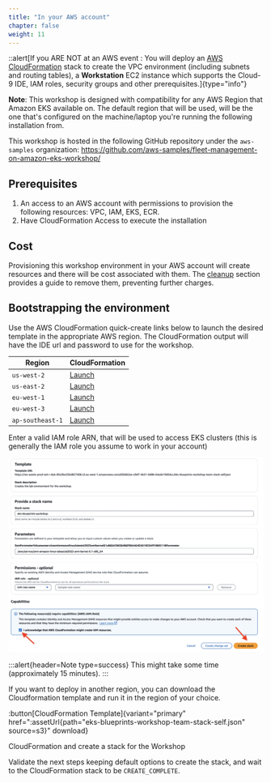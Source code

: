```yaml
---
title: "In your AWS account"
chapter: false
weight: 11
---
```


::alert[If you ARE NOT at an AWS event : You will deploy an [AWS CloudFormation](https://aws.amazon.com/cloudformation/) stack to create the VPC environment (including subnets and routing tables), a **Workstation** EC2 instance which supports the Cloud-9 IDE, IAM roles, security groups and other prerequisites.]{type="info"}

**Note**: This workshop is designed with compatibility for any AWS Region that Amazon EKS available on. The default region that will be used, will be the one that's configured on the machine/laptop you're running the following installation from.

This workshop is hosted in the following GitHub repository under the `aws-samples` organization: https://github.com/aws-samples/fleet-management-on-amazon-eks-workshop/

## Prerequisites

1. An access to an AWS account with permissions to provision the following resources: VPC, IAM, EKS, ECR.
2. Have CloudFormation Access to execute the installation

## Cost

Provisioning this workshop environment in your AWS account will create resources and there will be cost associated with them. The [cleanup](/090-cleanup) section provides a guide to remove them, preventing further charges.

## Bootstrapping the environment

Use the AWS CloudFormation quick-create links below to launch the desired template in the appropriate AWS region. The CloudFormation output will have the IDE url and password to use for the workshop.

| Region           | CloudFormation                                                                                                                                                                                                                                                                                                                                            |
| ---------------- | --------------------------------------------------------------------------------------------------------------------------------------------------------------------------------------------------------------------------------------------------------------------------------------------------------------------------------------------------------- |
| `us-west-2`      | [Launch](https://us-west-2.console.aws.amazon.com/cloudformation/home#/stacks/quickcreate?templateUrl=https://ws-assets-prod-iad-r-pdx-f3b3f9f1a7d6a3d0.s3.us-west-2.amazonaws.com/d2b662ae-e9d7-4b31-b68b-64ade19d5dcc/eks-blueprints-workshop-team-stack-self.json&stackName=eks-blueprints-workshop&param_RepositoryRef=VAR::MANIFESTS_REF)            |
| `us-east-2`      | [Launch](https://us-east-2.console.aws.amazon.com/cloudformation/home#/stacks/quickcreate?templateUrl=https://ws-assets-prod-iad-r-cmh-8d6e9c21a4dec77d.s3.us-east-2.amazonaws.com/d2b662ae-e9d7-4b31-b68b-64ade19d5dcc/eks-blueprints-workshop-team-stack-self.json&stackName=eks-blueprints-workshop&param_RepositoryRef=VAR::MANIFESTS_REF)            |
| `eu-west-1`      | [Launch](https://eu-west-1.console.aws.amazon.com/cloudformation/home#/stacks/quickcreate?templateUrl=https://ws-assets-prod-iad-r-dub-85e3be25bd827406.s3.eu-west-1.amazonaws.com/d2b662ae-e9d7-4b31-b68b-64ade19d5dcc/eks-blueprints-workshop-team-stack-self.json&stackName=eks-blueprints-workshop&param_RepositoryRef=VAR::MANIFESTS_REF)            |
| `eu-west-3`      | [Launch](https://eu-west-3.console.aws.amazon.com/cloudformation/home#/stacks/quickcreate?templateUrl=https://ws-assets-prod-iad-r-cdg-9e76383c31ad6229.s3.eu-west-3.amazonaws.com/d2b662ae-e9d7-4b31-b68b-64ade19d5dcc/eks-blueprints-workshop-team-stack-self.json&stackName=eks-blueprints-workshop&param_RepositoryRef=VAR::MANIFESTS_REF)            |
| `ap-southeast-1` | [Launch](https://ap-southeast-1.console.aws.amazon.com/cloudformation/home#/stacks/quickcreate?templateUrl=https://ws-assets-prod-iad-r-sin-694a125e41645312.s3.ap-southeast-1.amazonaws.com/d2b662ae-e9d7-4b31-b68b-64ade19d5dcc/eks-blueprints-workshop-team-stack-self.json&stackName=eks-blueprints-workshop&param_RepositoryRef=VAR::MANIFESTS_REF") |

Enter a valid IAM role ARN, that will be used to access EKS clusters (this is generally the IAM role you assume to work in your account)

!["enter IAM role for EKS access"](/static/images/cfn_quickstart.jpg)

:::alert{header=Note type=success}
This might take some time (approximately 15 minutes).
:::

If you want to deploy in another region, you can download the Cloudformation template and run it in the region of your choice.

:button[CloudFormation Template]{variant="primary" href=":assetUrl{path="eks-blueprints-workshop-team-stack-self.json" source=s3}" download}

CloudFormation and create a stack for the Workshop

Validate the next steps keeping default options to create the stack, and wait to the CloudFormation stack to be `CREATE_COMPLETE`.
